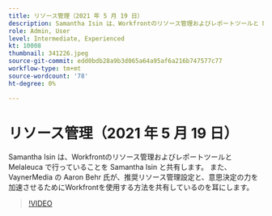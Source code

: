 ```yaml
---
title: リソース管理（2021 年 5 月 19 日）
description: Samantha Isin は、Workfrontのリソース管理およびレポートツールと Melaleuca で行っていることを Samantha Isin と共有します。 また、VaynerMedia から Aaron Behr 氏の声を聞く（説明は 60 ～ 160 文字にする）
role: Admin, User
level: Intermediate, Experienced
kt: 10008
thumbnail: 341226.jpeg
source-git-commit: edd0bdb28a9b3d065a64a95af6a216b747577c77
workflow-type: tm+mt
source-wordcount: '78'
ht-degree: 0%

---
```


# リソース管理（2021 年 5 月 19 日）

Samantha Isin は、Workfrontのリソース管理およびレポートツールと Melaleuca で行っていることを Samantha Isin と共有します。 また、VaynerMedia の Aaron Behr 氏が、推奨リソース管理設定と、意思決定の力を加速させるためにWorkfrontを使用する方法を共有しているのを耳にします。

>[!VIDEO](https://video.tv.adobe.com/v/341226/?quality=12&learn=on)
